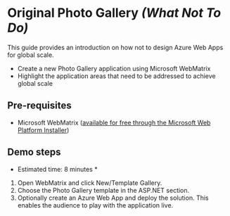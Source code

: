 # Original Photo Gallery *(What Not To Do)*
This guide provides an introduction on how not to design Azure Web Apps for global scale.
* Create a new Photo Gallery application using Microsoft WebMatrix
* Highlight the application areas that need to be addressed to achieve global scale

## Pre-requisites
* Microsoft WebMatrix ([available for free through the Microsoft Web Platform Installer](http://go.microsoft.com/fwlink/?LinkID=286266))

## Demo steps
* Estimated time: 8 minutes *

1. Open WebMatrix and click New/Template Gallery.
2. Choose the Photo Gallery template in the ASP.NET section.
3. Optionally create an Azure Web App and deploy the solution. This enables the audience to play with the application live.
